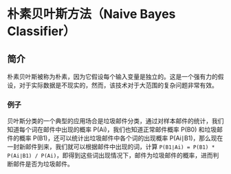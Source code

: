 # 朴素贝叶斯方法（Naive Bayes Classifier）

## 简介



朴素贝叶斯被称为朴素，因为它假设每个输入变量是独立的。这是一个强有力的假设，对于实际数据是不现实的，然而，该技术对于大范围的复杂问题非常有效。



### 例子

贝叶斯分类的一个典型的应用场合是垃圾邮件分类，通过对样本邮件的统计，我们知道每个词在邮件中出现的概率 P(Ai)，我们也知道正常邮件概率 P(B0) 和垃圾邮件的概率 P(B1)，还可以统计出垃圾邮件中各个词的出现概率  P(Ai∣B1)，那么现在一封新邮件到来，我们就可以根据邮件中出现的词，计算  ``P(B1∣Ai) = P(B1) * P(Ai∣B1) / P(Ai)``，即得到这些词出现情况下，邮件为垃圾邮件的概率，进而判断邮件是否为垃圾邮件。






